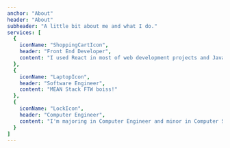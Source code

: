 ```yaml
---
anchor: "About"
header: "About"
subheader: "A little bit about me and what I do."
services: [
  {
    iconName: "ShoppingCartIcon",
    header: "Front End Developer",
    content: "I used React in most of web development projects and Java for Android app development."
  },
  {
    iconName: "LaptopIcon",
    header: "Software Engineer",
    content: "MEAN Stack FTW boiss!"
  },
  {
    iconName: "LockIcon",
    header: "Computer Engineer",
    content: "I'm majoring in Computer Engineer and minor in Computer Science while I was at WIT."
  }
]
---
```

